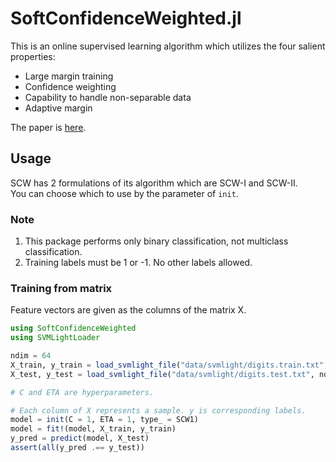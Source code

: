 # SoftConfidenceWeighted.jl
This is an online supervised learning algorithm which utilizes the four salient properties:

* Large margin training
* Confidence weighting
* Capability to handle non-separable data
* Adaptive margin

The paper is [here](http://arxiv.org/pdf/1206.4612v1.pdf).

## Usage
SCW has 2 formulations of its algorithm which are SCW-I and SCW-II.  
You can choose which to use by the parameter of `init`.  

### Note
1. This package performs only binary classification, not multiclass classification.
2. Training labels must be 1 or -1. No other labels allowed.


### Training from matrix
Feature vectors are given as the columns of the matrix X.

```jl
using SoftConfidenceWeighted
using SVMLightLoader

ndim = 64
X_train, y_train = load_svmlight_file("data/svmlight/digits.train.txt", ndim)
X_test, y_test = load_svmlight_file("data/svmlight/digits.test.txt", ndim)

# C and ETA are hyperparameters.

# Each column of X represents a sample. y is corresponding labels. 
model = init(C = 1, ETA = 1, type_ = SCW1)
model = fit!(model, X_train, y_train)
y_pred = predict(model, X_test)
assert(all(y_pred .== y_test))
```
